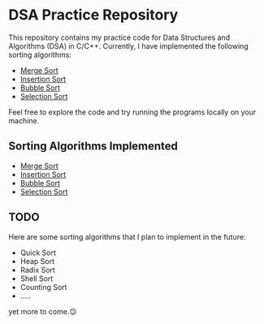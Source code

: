 # DSA Practice Repository

This repository contains my practice code for Data Structures and Algorithms (DSA) in C/C++. Currently, I have implemented the following sorting algorithms:

- [Merge Sort](https://en.wikipedia.org/wiki/Merge_sort)
- [Insertion Sort](https://en.wikipedia.org/wiki/Insertion_sort)
- [Bubble Sort](https://en.wikipedia.org/wiki/Bubble_sort)
- [Selection Sort](https://en.wikipedia.org/wiki/Selection_sort)

Feel free to explore the code and try running the programs locally on your machine.

## Sorting Algorithms Implemented

- [Merge Sort](https://en.wikipedia.org/wiki/Merge_sort)
- [Insertion Sort](https://en.wikipedia.org/wiki/Insertion_sort)
- [Bubble Sort](https://en.wikipedia.org/wiki/Bubble_sort)
- [Selection Sort](https://en.wikipedia.org/wiki/Selection_sort)

## TODO

Here are some sorting algorithms that I plan to implement in the future:

- Quick Sort
- Heap Sort
- Radix Sort
- Shell Sort
- Counting Sort
- .....

yet more to come.😉
